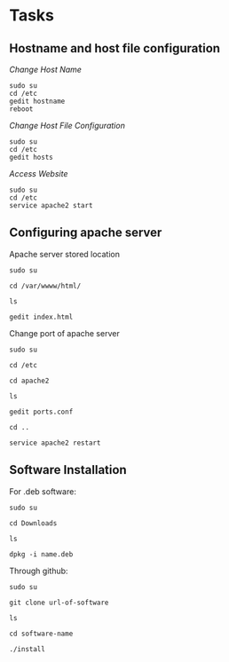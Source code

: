 # Tasks

## Hostname and host file configuration

_Change Host Name_

    sudo su
    cd /etc
    gedit hostname
    reboot

_Change Host File Configuration_

    sudo su
    cd /etc
    gedit hosts

_Access Website_

    sudo su
    cd /etc
    service apache2 start

## Configuring apache server

Apache server stored location

    sudo su

    cd /var/wwww/html/

    ls

    gedit index.html

Change port of apache server

    sudo su

    cd /etc

    cd apache2

    ls

    gedit ports.conf

    cd ..

    service apache2 restart

## Software Installation

For .deb software:

    sudo su

    cd Downloads

    ls

    dpkg -i name.deb

Through github:

    sudo su

    git clone url-of-software

    ls

    cd software-name

    ./install
